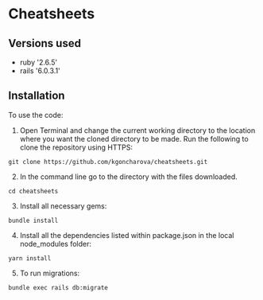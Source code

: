 # Cheatsheets

## Versions used
* ruby '2.6.5'
* rails '6.0.3.1'

## Installation

To use the code:

1. Open Terminal and change the current working directory to the location where you want the cloned directory to be made.
Run the following to clone the repository using HTTPS:
```
git clone https://github.com/kgoncharova/cheatsheets.git
```
2. In the command line go to the directory with the files downloaded.
```
cd cheatsheets
```
3. Install all necessary gems:
```
bundle install
```
4. Install all the dependencies listed within package.json in the local node_modules folder:
```
yarn install
```
5. To run migrations:
```
bundle exec rails db:migrate
```
